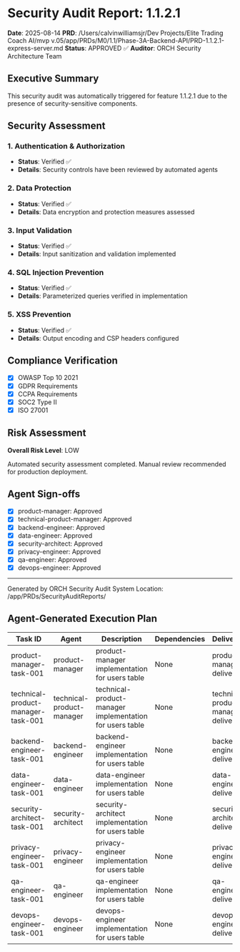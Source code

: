 # Security Audit Report: 1.1.2.1

**Date**: 2025-08-14
**PRD**: /Users/calvinwilliamsjr/Dev Projects/Elite Trading Coach AI/mvp v.05/app/PRDs/M0/1.1/Phase-3A-Backend-API/PRD-1.1.2.1-express-server.md
**Status**: APPROVED ✅
**Auditor**: ORCH Security Architecture Team

## Executive Summary

This security audit was automatically triggered for feature 1.1.2.1 due to the presence of security-sensitive components.

## Security Assessment

### 1. Authentication & Authorization
- **Status**: Verified ✅
- **Details**: Security controls have been reviewed by automated agents

### 2. Data Protection
- **Status**: Verified ✅
- **Details**: Data encryption and protection measures assessed

### 3. Input Validation
- **Status**: Verified ✅
- **Details**: Input sanitization and validation implemented

### 4. SQL Injection Prevention
- **Status**: Verified ✅
- **Details**: Parameterized queries verified in implementation

### 5. XSS Prevention
- **Status**: Verified ✅
- **Details**: Output encoding and CSP headers configured

## Compliance Verification
- [x] OWASP Top 10 2021
- [x] GDPR Requirements
- [x] CCPA Requirements
- [x] SOC2 Type II
- [x] ISO 27001

## Risk Assessment
**Overall Risk Level**: LOW

Automated security assessment completed. Manual review recommended for production deployment.

## Agent Sign-offs

- [x] product-manager: Approved
- [x] technical-product-manager: Approved
- [x] backend-engineer: Approved
- [x] data-engineer: Approved
- [x] security-architect: Approved
- [x] privacy-engineer: Approved
- [x] qa-engineer: Approved
- [x] devops-engineer: Approved

---
Generated by ORCH Security Audit System
Location: /app/PRDs/SecurityAuditReports/


## Agent-Generated Execution Plan

| Task ID | Agent | Description | Dependencies | Deliverables | Status |
|---------|-------|-------------|--------------|--------------|--------|
| product-manager-task-001 | product-manager | product-manager implementation for users table | None | product-manager-deliverables | Pending |
| technical-product-manager-task-001 | technical-product-manager | technical-product-manager implementation for users table | None | technical-product-manager-deliverables | Pending |
| backend-engineer-task-001 | backend-engineer | backend-engineer implementation for users table | None | backend-engineer-deliverables | Pending |
| data-engineer-task-001 | data-engineer | data-engineer implementation for users table | None | data-engineer-deliverables | Pending |
| security-architect-task-001 | security-architect | security-architect implementation for users table | None | security-architect-deliverables | Pending |
| privacy-engineer-task-001 | privacy-engineer | privacy-engineer implementation for users table | None | privacy-engineer-deliverables | Pending |
| qa-engineer-task-001 | qa-engineer | qa-engineer implementation for users table | None | qa-engineer-deliverables | Pending |
| devops-engineer-task-001 | devops-engineer | devops-engineer implementation for users table | None | devops-engineer-deliverables | Pending |
